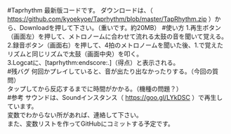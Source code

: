 #Taprhythm
最新版コードです。
ダウンロードは、（ https://github.com/kyoekyoe/Taprhythm/blob/master/TapRhythm.zip ）から、Downloadを押して下さい。（重いです。約20MB）
#使い方
1.再生ボタン（画面左）を押して、メトロノームに合わせて流れる太鼓の音を聞いて覚える。<br>
2.録音ボタン（画面右）を押して、4拍のメトロノームを聞いた後、1.で覚えたリズムと同じリズムで太鼓（画面中央）を叩く。<br>
3.Logcatに、[taprhythm:endscore:.]（得点）と表示される。<br>
#残バグ
何回かプレイしていると、音が出たり出なかったりする。（今回の質問）<br>タップしてから反応するまでに時間がかかる。（機種の問題？）<br>
#参考
サウンドは、Soundインスタンス（ https://goo.gl/LYkDSC ）で再生しています。<br>変数でわからない所があれば、連絡して下さい。<br>また、変数リストを作ってGitHubにコミットする予定です。
